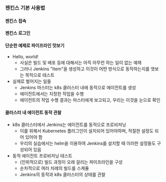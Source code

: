 ### 젠킨스 기본 사용법
#### 젠킨스 접속
#### 젠킨스 로그인
#### 단순한 예제로 파이프라인 맛보기
- Hello, world!
    - 사실은 빌드 및 배포 등에 대해서는 아직 아무런 하는 일이 없는 예제
    - 그러나 Jenkins "Item"을 생성하고 이것이 어떤 방식으로 동작하는지를 엿보는 목적으로 테스트
- 실제로 벌어지는 일들
    - Jenkins 마스터는 k8s 클러스터 내에 동적으로 에이전트를 생성
    - 에이전트에서는 지정한 작업을 수행
    - 에이전트의 작업 수행 결과는 마스터에게 보고되고, 우리는 이것을 눈으로 확인

#### 클러스터 내 에이전트 동작 관찰
- k8s 클러스터에서 Jenkins는 에이전트를 동적으로 프로비저닝
    - 이를 위해서 Kubernetes 플러그인이 설치되어 있어야하며, 적절한 설정도 되어 있어야 함
    - 우리의 실습에서는 helm을 이용하여 Jenkins를 설치할 때 이러한 설정들도 구성되어 있음
- 동적 에이전트 프로비저닝 테스트
    - (인위적으로) 빌드 과정이 오래 걸리는 파이프라인을 구성
    - 순차적으로 여러 차례의 빌드를 스케쥴
    - Jenkins의 동작과 k8s 클러스터의 상태를 관찰

